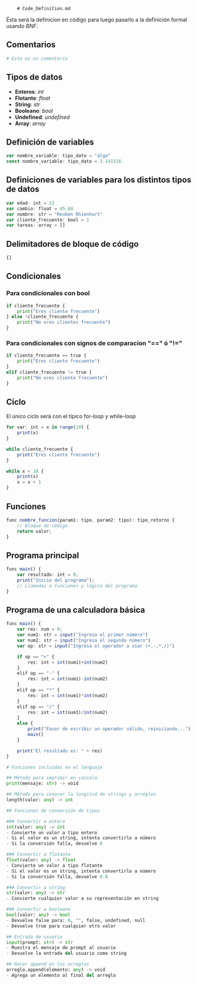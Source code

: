 		# Code_Definition.md

Ésta será la definicion en código para luego pasarlo a la definición formal usando *BNF*.

## Comentarios
```python
# Este es un comentario
```

## Tipos de datos

- **Enteros**: *int*
- **Flotante**: *float*
- **String**: *str*
- **Booleano**: *bool*
- **Undefined**: *undefined*
- **Array**: *array*

## Definición de variables
```typescript
var nombre_variable: tipo_dato = "algo"
const nombre_variable: tipo_dato = 3.141516
```

## Definiciones de variables para los distintos tipos de datos
```typescript
var edad: int = 22
var cambio: float = 45.84
var nombre: str = "Reuben Rhienhart"
var cliente_frecuente: bool = 1
var tareas: array = []
```

## Delimitadores de bloque de código
```typescript
{}
```

## Condicionales

### Para condicionales con bool
```python
if cliente_frecuente {
    print("Eres cliente frecuente")
} else !cliente_frecuente {
    print("No eres clientes frecuente")
}
```

### Para condicionales con signos de comparacion "\==\" ó "\!=\"
```python
if cliente_frecuente == true {
    print("Eres cliente frecuente")
} 
elif cliente_frecuente != true {
    print("No eres cliente frecuente")
}
```

## Ciclo
El único ciclo será con el típico for-loop y while-loop
```typescript
for var: int = x in range(10) {
    print(x)
}

while cliente_frecuente {
    print("Eres cliente frecuente")
}

while x < 10 {
    print(x)
    x = x + 1
}
```

## Funciones
```typescript
func nombre_funcion(param1: tipo, param2: tipo): tipo_retorno {
    // Bloque de código
    return valor;
}
```

## Programa principal
```typescript
func main() {
    var resultado: int = 0;
    print("Inicio del programa");
    // Llamadas a funciones y lógica del programa
}
```


## Programa de una calculadora básica
```ts
func main() {
	var res: num = 0;
	var num1: str = input("Ingresa el primer número")
	var num2: str = input("Ingresa el segundo número")
	var op: str = input("Ingresa el operador a usar (+,-,*,/)")

	if op == "+" {
		res: int = int(num1)+int(num2)
	} 
	elif op == "-" {
		res: int = int(num1)-int(num2)
	}
	elif op == "*" {
		res: int = int(num1)*int(num2)
	}
	elif op == "/" {
		res: int = int(num1)/int(num2)
	}
	else {
		print("Favor de escribir un operador válido, reiniciando...")
		main()
	}

	print("El resultado es: " + res)
}
```

```py
# Funciones incluidas en el lenguaje

## Método para imprimir en consola
print(mensaje: str) -> void

## Método para conocer la longitud de strings y arreglos
length(valor: any) -> int

## Funciones de conversión de tipos

### Convertir a entero
int(valor: any) -> int
- Convierte un valor a tipo entero
- Si el valor es un string, intenta convertirlo a número
- Si la conversión falla, devuelve 0

### Convertir a flotante
float(valor: any) -> float
- Convierte un valor a tipo flotante
- Si el valor es un string, intenta convertirlo a número
- Si la conversión falla, devuelve 0.0

### Convertir a string
str(valor: any) -> str
- Convierte cualquier valor a su representación en string

### Convertir a booleano
bool(valor: any) -> bool
- Devuelve false para: 0, "", false, undefined, null
- Devuelve true para cualquier otro valor

## Entrada de usuario
input(prompt: str) -> str
- Muestra el mensaje de prompt al usuario
- Devuelve la entrada del usuario como string

## Hacer append en los arreglos
arreglo.append(elemento: any) -> void
- Agrega un elemento al final del arreglo
